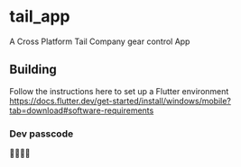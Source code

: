 # tail_app

A Cross Platform Tail Company gear control App

## Building

Follow the instructions here to set up a Flutter environment https://docs.flutter.dev/get-started/install/windows/mobile?tab=download#software-requirements

### Dev passcode

🦊🐉🦦🦖